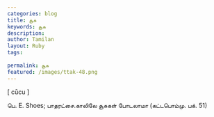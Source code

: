 ```yaml
---
categories: blog
title: சூசு
keywords: சூசு
description: 
author: Tamilan
layout: Ruby
tags: 
 
permalink: சூசு
featured: /images/ttak-48.png
---
```

  
[ cūcu ]  
  
பெ. E. Shoes; பாதரட்சை.காலிலே சூசுகள் போடலாமா (கட்டபொம்மு. பக். 51)